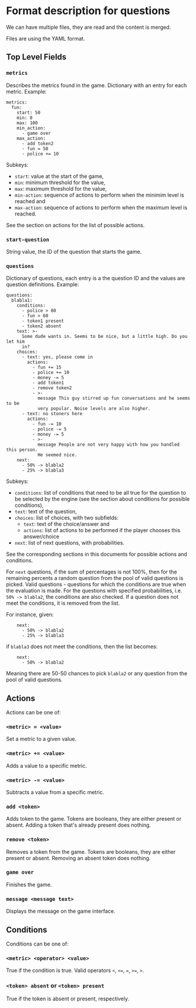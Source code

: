 # Format description for questions

We can have multiple files, they are read and the content is merged.

Files are using the YAML format.

## Top Level Fields

### `metrics`

Describes the metrics found in the game. Dictionary with an entry for each
metric. Example:

```
metrics:
  fun:
    start: 50
    min: 0
    max: 100
    min_action:
      - game over
    max_action:
      - add token2
      - fun = 50
      - police += 10
```

Subkeys:

 * `start`: value at the start of the game,
 * `min`: minimum threshold for the value,
 * `max`: maximum threshold for the value,
 * `min-action`: sequence of actions to perform when the minimim level is reached and
 * `max-action`: sequence of actions to perform when the maximum level is reached.

See the section on actions for the list of possible actions.

### `start-question`

String value, the ID of the question that starts the game.

### `questions`

Dictionary of questions, each entry is a the question ID and the values are
question definitions. Example:

```
questions:
  blabla1:
    conditions:
      - police > 80
      - fun > 60
      - token1 present
      - token2 absent
    text: >-
      Some dude wants in. Seems to be nice, but a little high. Do you let him
      in?
    choices:
      - text: yes, please come in
        actions:
          - fun += 15
          - police += 10
          - money -= 5
          - add token1
          - remove token2
          - >- 
            message This guy stirred up fun conversations and he seems to be 
            very popular. Noise levels are also higher.
      - text: no stoners here
        actions:
          - fun -= 10
          - police -= 5
          - money -= 5
          - >-
            message People are not very happy with how you handled this person.
            He seemed nice.
    next:
      - 50% -> blabla2
      - 25% -> blabla3
```

Subkeys: 

 * `conditions`: list of conditions that need to be all true for the question to be
   selected by the engine (see the section about conditions for possible conditions),
 * `text`: text of the question,
 * `choices`: list of choices, with two subfields:
   * `text`: text of the choice/answer and
   * `actions`: list of actions to be performed if the player chooses this answer/choice
 * `next`: list of next questions, with probabilities.

See the corresponding sections in this documents for possible actions and conditions.

For `next` questions, if the sum of percentages is not 100%, then for the remaining
percents a random question from the pool of valid questions is picked. Valid questions -
questions for which the conditions are true when the evaluation is made. For the questions
with specified probabilities, i.e. `50% -> blabla2`, the conditions are also checked. If a
question does not meet the conditions, it is removed from the list.

For instance, given:

```
    next:
      - 50% -> blabla2
      - 25% -> blabla3
```

if `blabla3` does not meet the conditions, then the list becomes:

```
    next:
      - 50% -> blabla2
```

Meaning there are 50-50 chances to pick `blabla2` or any question from the pool
of valid questions.

## Actions

Actions can be one of:

### `<metric> = <value>`

Set a metric to a given value.

### `<metric> += <value>`

Adds a value to a specific metric.

### `<metric> -= <value>`

Subtracts a value from a specific metric.

### `add <token>`

Adds token to the game. Tokens are booleans, they are either present or absent.
Adding a token that's already present does nothing.

### `remove <token>`

Removes a token from the game. Tokens are booleans, they are either present or absent.
Removing an absent token does nothing.

### `game over`

Finishes the game.

### `message <message text>`

Displays the message on the game interface.

## Conditions

Conditions can be one of:

### `<metric> <operator> <value>`

True if the condition is true. Valid operators `<`, `<=`, `=`, `>=`, `>`.

### `<token> absent` or `<token> present`

True if the token is absent or present, respectively.
